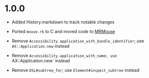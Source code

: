 # 1.0.0 

  * Added History.markdown to track notable changes

  * Ported `mouse.rb` to C and moved code to [MRMouse](https://github.com/ferrous26/MRMouse)

  * Remove `Accessibility.application_with_bundle_identifier`; use `AX::Application.new` instead
  * Remove `Accessibility.application_with_name; use `AX::Application.new` instead
  * Remove `DSL#subtree_for`; use `Element#inspect_subtree` instead


